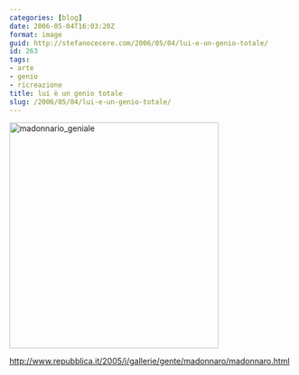 ```yaml
---
categories: [blog]
date: 2006-05-04T16:03:20Z
format: image
guid: http://stefanocecere.com/2006/05/04/lui-e-un-genio-totale/
id: 263
tags:
- arte
- genio
- ricreazione
title: lui è un genio totale
slug: /2006/05/04/lui-e-un-genio-totale/
---
```


<img src="http://stefanocecere.com/wp-content/uploads/sites/3/2006/05/madonnario_geniale.jpg" alt="madonnario_geniale" width="370" height="400" class="alignnone size-full wp-image-5488" srcset="http://stefanocecere.com/wp-content/uploads/sites/3/2006/05/madonnario_geniale.jpg 370w, http://stefanocecere.com/wp-content/uploads/sites/3/2006/05/madonnario_geniale-278x300.jpg 278w" sizes="(max-width: 370px) 100vw, 370px" /></p> http://www.repubblica.it/2005/j/gallerie/gente/madonnaro/madonnaro.html</a>
